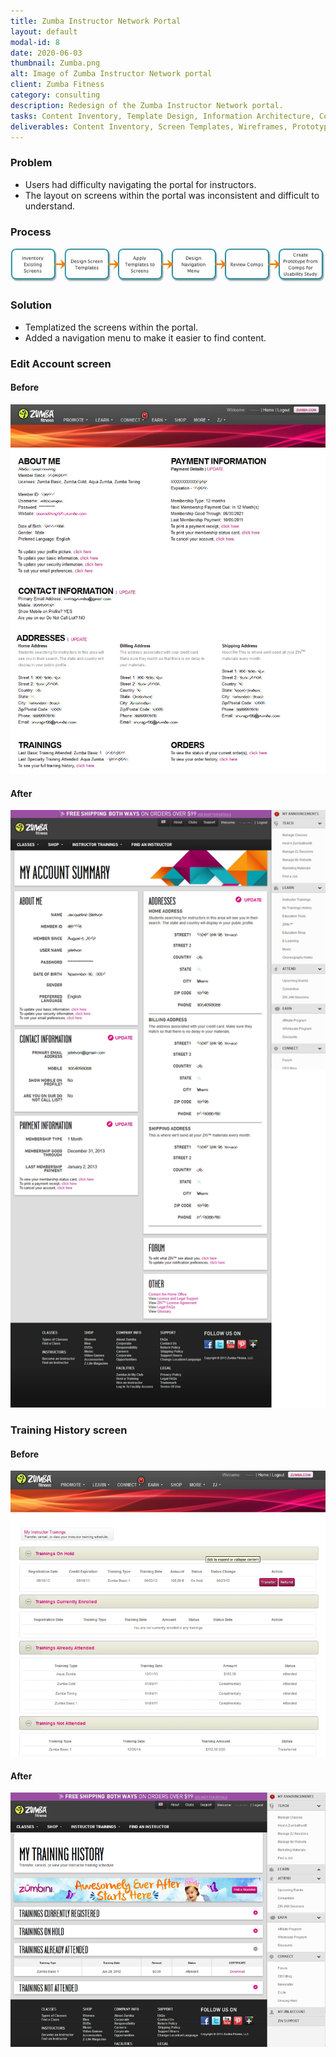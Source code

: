 ```yaml
---
title: Zumba Instructor Network Portal
layout: default
modal-id: 8
date: 2020-06-03
thumbnail: Zumba.png
alt: Image of Zumba Instructor Network portal
client: Zumba Fitness
category: consulting
description: Redesign of the Zumba Instructor Network portal.
tasks: Content Inventory, Template Design, Information Architecture, Collaboration with Visual Designers
deliverables: Content Inventory, Screen Templates, Wireframes, Prototype
---
```

### Problem
* Users had difficulty navigating the portal for instructors.
* The layout on screens within the portal was inconsistent and difficult to understand.

### Process
![Image showing process including inventory existing screens, design screen templates, apply templates to screens, design navigation menu, review comps, and create prototype from comps for usability study.](./img/portfolio/Zumba/Zumba_Flow.jpg)

### Solution
* Templatized the screens within the portal.
* Added a navigation menu to make it easier to find content.

### Edit Account screen
#### Before
![Image showing Edit Account screen before redesign.](./img/portfolio/Zumba/ZumbaAcct_Before.png)
#### After
![Image showing Edit Account screen after redesign.](./img/portfolio/Zumba/MyZINAccount_Blurred.png)
### Training History screen
#### Before
![Image showing Training History screen before redesign.](./img/portfolio/Zumba/ZumbaTraining_Before.png)
#### After
![Image showing Training History screen after redesign.](./img/portfolio/Zumba/ZumbaTraining_After.png)

